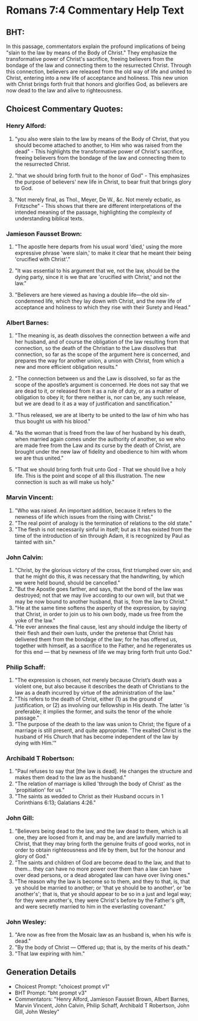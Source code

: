 # Romans 7:4 Commentary Help Text

## BHT:
In this passage, commentators explain the profound implications of being "slain to the law by means of the Body of Christ." They emphasize the transformative power of Christ's sacrifice, freeing believers from the bondage of the law and connecting them to the resurrected Christ. Through this connection, believers are released from the old way of life and united to Christ, entering into a new life of acceptance and holiness. This new union with Christ brings forth fruit that honors and glorifies God, as believers are now dead to the law and alive to righteousness.

## Choicest Commentary Quotes:
### Henry Alford:
1. "you also were slain to the law by means of the Body of Christ, that you should become attached to another, to Him who was raised from the dead" - This highlights the transformative power of Christ's sacrifice, freeing believers from the bondage of the law and connecting them to the resurrected Christ.

2. "that we should bring forth fruit to the honor of God" - This emphasizes the purpose of believers' new life in Christ, to bear fruit that brings glory to God.

3. "Not merely final, as Thol., Meyer, De W., &c. Not merely ecbatic, as Fritzsche" - This shows that there are different interpretations of the intended meaning of the passage, highlighting the complexity of understanding biblical texts.

### Jamieson Fausset Brown:
1. "The apostle here departs from his usual word 'died,' using the more expressive phrase 'were slain,' to make it clear that he meant their being 'crucified with Christ'." 

2. "It was essential to his argument that we, not the law, should be the dying party, since it is we that are 'crucified with Christ,' and not the law." 

3. "Believers are here viewed as having a double life—the old sin-condemned life, which they lay down with Christ, and the new life of acceptance and holiness to which they rise with their Surety and Head."

### Albert Barnes:
1. "The meaning is, as death dissolves the connection between a wife and her husband, and of course the obligation of the law resulting from that connection, so the death of the Christian to the Law dissolves that connection, so far as the scope of the argument here is concerned, and prepares the way for another union, a union with Christ, from which a new and more efficient obligation results."

2. "The connection between us and the Law is dissolved, so far as the scope of the apostle’s argument is concerned. He does not say that we are dead to it, or released from it as a rule of duty, or as a matter of obligation to obey it; for there neither is, nor can be, any such release, but we are dead to it as a way of justification and sanctification."

3. "Thus released, we are at liberty to be united to the law of him who has thus bought us with his blood."

4. "As the woman that is freed from the law of her husband by his death, when married again comes under the authority of another, so we who are made free from the Law and its curse by the death of Christ, are brought under the new law of fidelity and obedience to him with whom we are thus united."

5. "That we should bring forth fruit unto God - That we should live a holy life. This is the point and scope of all this illustration. The new connection is such as will make us holy."

### Marvin Vincent:
1. "Who was raised. An important addition, because it refers to the newness of life which issues from the rising with Christ."
2. "The real point of analogy is the termination of relations to the old state."
3. "The flesh is not necessarily sinful in itself; but as it has existed from the time of the introduction of sin through Adam, it is recognized by Paul as tainted with sin."

### John Calvin:
1. "Christ, by the glorious victory of the cross, first triumphed over sin; and that he might do this, it was necessary that the handwriting, by which we were held bound, should be cancelled."
2. "But the Apostle goes farther, and says, that the bond of the law was destroyed; not that we may live according to our own will, but that we may be now bound to another husband, that is, from the law to Christ."
3. "He at the same time softens the asperity of the expression, by saying that Christ, in order to join us to his own body, made us free from the yoke of the law."
4. "He ever annexes the final cause, lest any should indulge the liberty of their flesh and their own lusts, under the pretense that Christ has delivered them from the bondage of the law; for he has offered us, together with himself, as a sacrifice to the Father, and he regenerates us for this end — that by newness of life we may bring forth fruit unto God."

### Philip Schaff:
1. "The expression is chosen, not merely because Christ’s death was a violent one, but also because it describes the death of Christians to the law as a death incurred by virtue of the administration of the law."
2. "This refers to the death of Christ, either (1) as the ground of justification, or (2) as involving our fellowship in His death. The latter 'is preferable; it implies the former, and suits the tenor of the whole passage."
3. "The purpose of the death to the law was union to Christ; the figure of a marriage is still present, and quite appropriate. 'The exalted Christ is the husband of His Church that has become independent of the law by dying with Him.'"

### Archibald T Robertson:
1. "Paul refuses to say that [the law is dead]. He changes the structure and makes them dead to the law as the husband."
2. "The relation of marriage is killed 'through the body of Christ' as the 'propitiation' for us."
3. "The saints as wedded to Christ as their Husband occurs in 1 Corinthians 6:13; Galatians 4:26."

### John Gill:
1. "Believers being dead to the law, and the law dead to them, which is all one, they are loosed from it, and may be, and are lawfully married to Christ, that they may bring forth the genuine fruits of good works, not in order to obtain righteousness and life by them, but for the honour and glory of God."
2. "The saints and children of God are become dead to the law, and that to them... they can have no more power over them than a law can have over dead persons, or a dead abrogated law can have over living ones."
3. "The reason why the law is become so to them, and they to that, is, that ye should be married to another; or 'that ye should be to another', or 'be another's'; that is, that ye should appear to be so in a just and legal way; for they were another's, they were Christ's before by the Father's gift, and were secretly married to him in the everlasting covenant."

### John Wesley:
1. "Are now as free from the Mosaic law as an husband is, when his wife is dead."
2. "By the body of Christ — Offered up; that is, by the merits of his death."
3. "That law expiring with him."


## Generation Details
- Choicest Prompt: "choicest prompt v1"
- BHT Prompt: "bht prompt v3"
- Commentators: "Henry Alford, Jamieson Fausset Brown, Albert Barnes, Marvin Vincent, John Calvin, Philip Schaff, Archibald T Robertson, John Gill, John Wesley"
